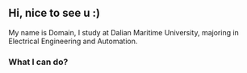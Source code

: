 ## Hi,  nice to see u :)

My name is Domain, I study at Dalian Maritime University, majoring in Electrical Engineering and Automation.

### What I can do?

